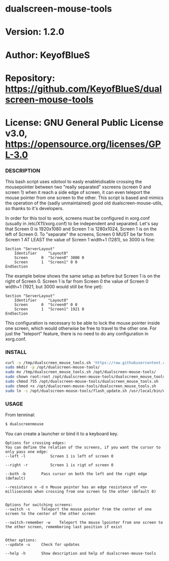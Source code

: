 # dualscreen-mouse-tools

# Version:    1.2.0
# Author:     KeyofBlueS
# Repository: https://github.com/KeyofBlueS/dualscreen-mouse-tools
# License:    GNU General Public License v3.0, https://opensource.org/licenses/GPL-3.0

### DESCRIPTION
This bash script uses xdotool to easly enable\disable crossing the mousepointer between two "really separated" xscreens (screen 0 and screen 1) when it reach a side edge of screen, it can even teleport the mouse pointer from one screen to the other.
This script is based and mimics the operation of the (sadly unmaintained) good old dualscreen-mouse-utils, so thanks to it's developers.

In order for this tool to work, screens must be configured in xorg.conf (usually in /etc/X11/xorg.conf) to be independent and separated. Let's say that Screen 0 is 1920x1080 and Screen 1 is 1280x1024, Screen 1 is on the left of Screen 0. To "separate" the screens, Screen 0 MUST be far from Screen 1 AT LEAST the value of Screen 1 width+1 (1281), so 3000 is fine:
```
Section "ServerLayout"
    Identifier     "Layout0"
    Screen      0  "Screen0" 3000 0
    Screen      1  "Screen1" 0 0
EndSection
```
The example below shows the same setup as before but Screen 1 is on the right of Screen 0. Screen 1 is far from Screen 0 the value of Screen 0 width+1 (1921, but 3000 would still be fine yet):
```
Section "ServerLayout"
    Identifier     "Layout0"
    Screen      0  "Screen0" 0 0
    Screen      1  "Screen1" 1921 0
EndSection
```
This configuration is necessary to be able to lock the mouse pointer inside one screen, which would otherwise be free to travel to the other one.
For just the "teleport" feature, there is no need to do any configuration in xorg.conf.

### INSTALL
```sh
curl -o /tmp/dualscreen_mouse_tools.sh 'https://raw.githubusercontent.com/KeyofBlueS/dualscreen-mouse-tools/master/dualscreen_mouse_tools.sh'
sudo mkdir -p /opt/dualscreen-mouse-tools/
sudo mv /tmp/dualscreen_mouse_tools.sh /opt/dualscreen-mouse-tools/
sudo chown root:root /opt/dualscreen-mouse-tools/dualscreen_mouse_tools.sh
sudo chmod 755 /opt/dualscreen-mouse-tools/dualscreen_mouse_tools.sh
sudo chmod +x /opt/dualscreen-mouse-tools/dualscreen_mouse_tools.sh
sudo ln -s /opt/dualscreen-mouse-tools/flash_update.sh /usr/local/bin/dualscreenmouse
```
### USAGE

From terminal:
```sh
$ dualscreenmouse
```
You can create a launcher or bind it to a keyboard key.
```
Options for crossing edges:
You can define the relation of the screens, if you want the cursor to only pass one edge:
--left -l	    	Screen 1 is left of screen 0

--right -r  		Screen 1 is rigt of screen 0

--both -b		Pass cursor on both the left and the right edge (default)

--resistance n -d n	Mouse pointer has an edge resistance of <n> milliseconds when crossing from one screen to the other (default 0)


Options for switching screens:
--switch -s		Teleport the mouse pointer from the center of one screen to the center of the other screen

--switch-remember -w	Teleport the mouse lpointer from one screen to the other screen, remembering last position if exist


Other options:
--update -u		Check for updates

--help -h		Show description and help of dualscreen-mouse-tools
```
